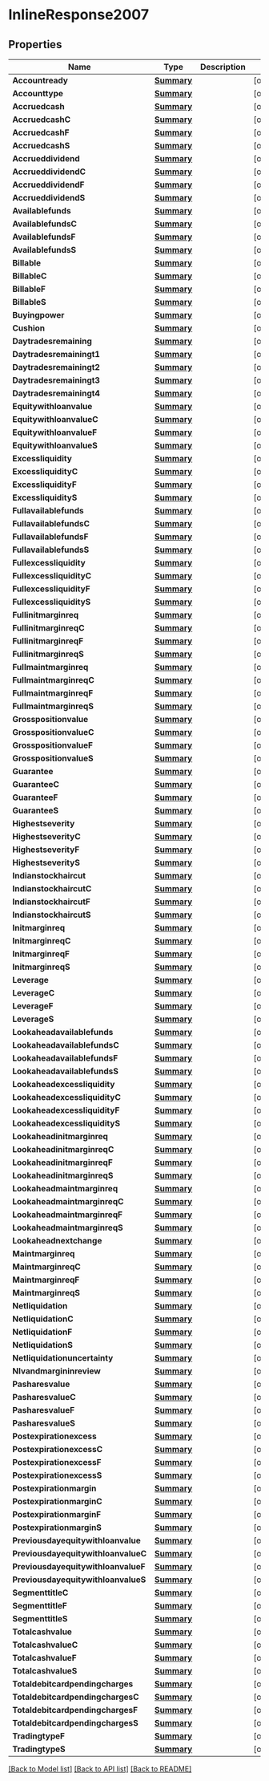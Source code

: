 # InlineResponse2007

## Properties

Name | Type | Description | Notes
------------ | ------------- | ------------- | -------------
**Accountready** | [**Summary**](summary.md) |  | [optional] 
**Accounttype** | [**Summary**](summary.md) |  | [optional] 
**Accruedcash** | [**Summary**](summary.md) |  | [optional] 
**AccruedcashC** | [**Summary**](summary.md) |  | [optional] 
**AccruedcashF** | [**Summary**](summary.md) |  | [optional] 
**AccruedcashS** | [**Summary**](summary.md) |  | [optional] 
**Accrueddividend** | [**Summary**](summary.md) |  | [optional] 
**AccrueddividendC** | [**Summary**](summary.md) |  | [optional] 
**AccrueddividendF** | [**Summary**](summary.md) |  | [optional] 
**AccrueddividendS** | [**Summary**](summary.md) |  | [optional] 
**Availablefunds** | [**Summary**](summary.md) |  | [optional] 
**AvailablefundsC** | [**Summary**](summary.md) |  | [optional] 
**AvailablefundsF** | [**Summary**](summary.md) |  | [optional] 
**AvailablefundsS** | [**Summary**](summary.md) |  | [optional] 
**Billable** | [**Summary**](summary.md) |  | [optional] 
**BillableC** | [**Summary**](summary.md) |  | [optional] 
**BillableF** | [**Summary**](summary.md) |  | [optional] 
**BillableS** | [**Summary**](summary.md) |  | [optional] 
**Buyingpower** | [**Summary**](summary.md) |  | [optional] 
**Cushion** | [**Summary**](summary.md) |  | [optional] 
**Daytradesremaining** | [**Summary**](summary.md) |  | [optional] 
**Daytradesremainingt1** | [**Summary**](summary.md) |  | [optional] 
**Daytradesremainingt2** | [**Summary**](summary.md) |  | [optional] 
**Daytradesremainingt3** | [**Summary**](summary.md) |  | [optional] 
**Daytradesremainingt4** | [**Summary**](summary.md) |  | [optional] 
**Equitywithloanvalue** | [**Summary**](summary.md) |  | [optional] 
**EquitywithloanvalueC** | [**Summary**](summary.md) |  | [optional] 
**EquitywithloanvalueF** | [**Summary**](summary.md) |  | [optional] 
**EquitywithloanvalueS** | [**Summary**](summary.md) |  | [optional] 
**Excessliquidity** | [**Summary**](summary.md) |  | [optional] 
**ExcessliquidityC** | [**Summary**](summary.md) |  | [optional] 
**ExcessliquidityF** | [**Summary**](summary.md) |  | [optional] 
**ExcessliquidityS** | [**Summary**](summary.md) |  | [optional] 
**Fullavailablefunds** | [**Summary**](summary.md) |  | [optional] 
**FullavailablefundsC** | [**Summary**](summary.md) |  | [optional] 
**FullavailablefundsF** | [**Summary**](summary.md) |  | [optional] 
**FullavailablefundsS** | [**Summary**](summary.md) |  | [optional] 
**Fullexcessliquidity** | [**Summary**](summary.md) |  | [optional] 
**FullexcessliquidityC** | [**Summary**](summary.md) |  | [optional] 
**FullexcessliquidityF** | [**Summary**](summary.md) |  | [optional] 
**FullexcessliquidityS** | [**Summary**](summary.md) |  | [optional] 
**Fullinitmarginreq** | [**Summary**](summary.md) |  | [optional] 
**FullinitmarginreqC** | [**Summary**](summary.md) |  | [optional] 
**FullinitmarginreqF** | [**Summary**](summary.md) |  | [optional] 
**FullinitmarginreqS** | [**Summary**](summary.md) |  | [optional] 
**Fullmaintmarginreq** | [**Summary**](summary.md) |  | [optional] 
**FullmaintmarginreqC** | [**Summary**](summary.md) |  | [optional] 
**FullmaintmarginreqF** | [**Summary**](summary.md) |  | [optional] 
**FullmaintmarginreqS** | [**Summary**](summary.md) |  | [optional] 
**Grosspositionvalue** | [**Summary**](summary.md) |  | [optional] 
**GrosspositionvalueC** | [**Summary**](summary.md) |  | [optional] 
**GrosspositionvalueF** | [**Summary**](summary.md) |  | [optional] 
**GrosspositionvalueS** | [**Summary**](summary.md) |  | [optional] 
**Guarantee** | [**Summary**](summary.md) |  | [optional] 
**GuaranteeC** | [**Summary**](summary.md) |  | [optional] 
**GuaranteeF** | [**Summary**](summary.md) |  | [optional] 
**GuaranteeS** | [**Summary**](summary.md) |  | [optional] 
**Highestseverity** | [**Summary**](summary.md) |  | [optional] 
**HighestseverityC** | [**Summary**](summary.md) |  | [optional] 
**HighestseverityF** | [**Summary**](summary.md) |  | [optional] 
**HighestseverityS** | [**Summary**](summary.md) |  | [optional] 
**Indianstockhaircut** | [**Summary**](summary.md) |  | [optional] 
**IndianstockhaircutC** | [**Summary**](summary.md) |  | [optional] 
**IndianstockhaircutF** | [**Summary**](summary.md) |  | [optional] 
**IndianstockhaircutS** | [**Summary**](summary.md) |  | [optional] 
**Initmarginreq** | [**Summary**](summary.md) |  | [optional] 
**InitmarginreqC** | [**Summary**](summary.md) |  | [optional] 
**InitmarginreqF** | [**Summary**](summary.md) |  | [optional] 
**InitmarginreqS** | [**Summary**](summary.md) |  | [optional] 
**Leverage** | [**Summary**](summary.md) |  | [optional] 
**LeverageC** | [**Summary**](summary.md) |  | [optional] 
**LeverageF** | [**Summary**](summary.md) |  | [optional] 
**LeverageS** | [**Summary**](summary.md) |  | [optional] 
**Lookaheadavailablefunds** | [**Summary**](summary.md) |  | [optional] 
**LookaheadavailablefundsC** | [**Summary**](summary.md) |  | [optional] 
**LookaheadavailablefundsF** | [**Summary**](summary.md) |  | [optional] 
**LookaheadavailablefundsS** | [**Summary**](summary.md) |  | [optional] 
**Lookaheadexcessliquidity** | [**Summary**](summary.md) |  | [optional] 
**LookaheadexcessliquidityC** | [**Summary**](summary.md) |  | [optional] 
**LookaheadexcessliquidityF** | [**Summary**](summary.md) |  | [optional] 
**LookaheadexcessliquidityS** | [**Summary**](summary.md) |  | [optional] 
**Lookaheadinitmarginreq** | [**Summary**](summary.md) |  | [optional] 
**LookaheadinitmarginreqC** | [**Summary**](summary.md) |  | [optional] 
**LookaheadinitmarginreqF** | [**Summary**](summary.md) |  | [optional] 
**LookaheadinitmarginreqS** | [**Summary**](summary.md) |  | [optional] 
**Lookaheadmaintmarginreq** | [**Summary**](summary.md) |  | [optional] 
**LookaheadmaintmarginreqC** | [**Summary**](summary.md) |  | [optional] 
**LookaheadmaintmarginreqF** | [**Summary**](summary.md) |  | [optional] 
**LookaheadmaintmarginreqS** | [**Summary**](summary.md) |  | [optional] 
**Lookaheadnextchange** | [**Summary**](summary.md) |  | [optional] 
**Maintmarginreq** | [**Summary**](summary.md) |  | [optional] 
**MaintmarginreqC** | [**Summary**](summary.md) |  | [optional] 
**MaintmarginreqF** | [**Summary**](summary.md) |  | [optional] 
**MaintmarginreqS** | [**Summary**](summary.md) |  | [optional] 
**Netliquidation** | [**Summary**](summary.md) |  | [optional] 
**NetliquidationC** | [**Summary**](summary.md) |  | [optional] 
**NetliquidationF** | [**Summary**](summary.md) |  | [optional] 
**NetliquidationS** | [**Summary**](summary.md) |  | [optional] 
**Netliquidationuncertainty** | [**Summary**](summary.md) |  | [optional] 
**Nlvandmargininreview** | [**Summary**](summary.md) |  | [optional] 
**Pasharesvalue** | [**Summary**](summary.md) |  | [optional] 
**PasharesvalueC** | [**Summary**](summary.md) |  | [optional] 
**PasharesvalueF** | [**Summary**](summary.md) |  | [optional] 
**PasharesvalueS** | [**Summary**](summary.md) |  | [optional] 
**Postexpirationexcess** | [**Summary**](summary.md) |  | [optional] 
**PostexpirationexcessC** | [**Summary**](summary.md) |  | [optional] 
**PostexpirationexcessF** | [**Summary**](summary.md) |  | [optional] 
**PostexpirationexcessS** | [**Summary**](summary.md) |  | [optional] 
**Postexpirationmargin** | [**Summary**](summary.md) |  | [optional] 
**PostexpirationmarginC** | [**Summary**](summary.md) |  | [optional] 
**PostexpirationmarginF** | [**Summary**](summary.md) |  | [optional] 
**PostexpirationmarginS** | [**Summary**](summary.md) |  | [optional] 
**Previousdayequitywithloanvalue** | [**Summary**](summary.md) |  | [optional] 
**PreviousdayequitywithloanvalueC** | [**Summary**](summary.md) |  | [optional] 
**PreviousdayequitywithloanvalueF** | [**Summary**](summary.md) |  | [optional] 
**PreviousdayequitywithloanvalueS** | [**Summary**](summary.md) |  | [optional] 
**SegmenttitleC** | [**Summary**](summary.md) |  | [optional] 
**SegmenttitleF** | [**Summary**](summary.md) |  | [optional] 
**SegmenttitleS** | [**Summary**](summary.md) |  | [optional] 
**Totalcashvalue** | [**Summary**](summary.md) |  | [optional] 
**TotalcashvalueC** | [**Summary**](summary.md) |  | [optional] 
**TotalcashvalueF** | [**Summary**](summary.md) |  | [optional] 
**TotalcashvalueS** | [**Summary**](summary.md) |  | [optional] 
**Totaldebitcardpendingcharges** | [**Summary**](summary.md) |  | [optional] 
**TotaldebitcardpendingchargesC** | [**Summary**](summary.md) |  | [optional] 
**TotaldebitcardpendingchargesF** | [**Summary**](summary.md) |  | [optional] 
**TotaldebitcardpendingchargesS** | [**Summary**](summary.md) |  | [optional] 
**TradingtypeF** | [**Summary**](summary.md) |  | [optional] 
**TradingtypeS** | [**Summary**](summary.md) |  | [optional] 

[[Back to Model list]](../README.md#documentation-for-models) [[Back to API list]](../README.md#documentation-for-api-endpoints) [[Back to README]](../README.md)


